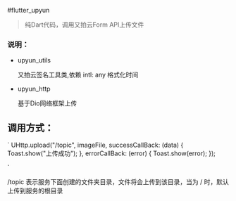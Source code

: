 #flutter_upyun

>  纯Dart代码，调用又拍云Form API上传文件

### 说明：

- upyun_utils

  又拍云签名工具类,依赖 intl: any 格式化时间

- upyun_http

  基于Dio网络框架上传

## 调用方式：

`
    UHttp.upload("/topic", imageFile, successCallBack: (data) {
        Toast.show("上传成功");
    }, errorCallBack: (error) {
      Toast.show(error);
    });

`

/topic  表示服务下面创建的文件夹目录，文件将会上传到该目录，当为 / 时，默认上传到服务的根目录

